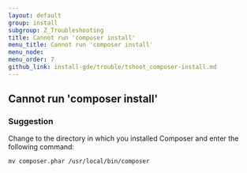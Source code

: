 ```yaml
---
layout: default
group: install
subgroup: Z_Troubleshooting
title: Cannot run 'composer install'
menu_title: Cannot run 'composer install'
menu_node: 
menu_order: 7
github_link: install-gde/trouble/tshoot_composer-install.md
---
```



<h2 id="install-trouble-composer-install">Cannot run 'composer install'</h2>

### Suggestion

Change to the directory in which you installed Composer and enter the following command:

`mv composer.phar /usr/local/bin/composer`

